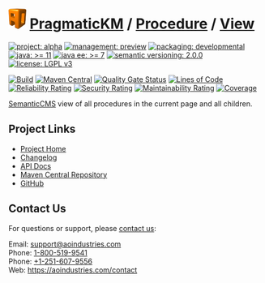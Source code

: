 # [<img src="ao-logo.png" alt="AO Logo" width="35" height="40">](https://github.com/ao-apps) [PragmaticKM](https://github.com/ao-apps/pragmatickm) / [Procedure](https://github.com/ao-apps/pragmatickm-procedure) / [View](https://github.com/ao-apps/pragmatickm-procedure-view)

[![project: alpha](https://pragmatickm.com/ao-badges/project-alpha.svg)](https://aoindustries.com/life-cycle#project-alpha)
[![management: preview](https://pragmatickm.com/ao-badges/management-preview.svg)](https://aoindustries.com/life-cycle#management-preview)
[![packaging: developmental](https://pragmatickm.com/ao-badges/packaging-developmental.svg)](https://aoindustries.com/life-cycle#packaging-developmental)  
[![java: &gt;= 11](https://pragmatickm.com/ao-badges/java-11.svg)](https://docs.oracle.com/en/java/javase/11/)
[![java ee: &gt;= 7](https://pragmatickm.com/ao-badges/javaee-7.svg)](https://docs.oracle.com/javaee/7/)
[![semantic versioning: 2.0.0](https://pragmatickm.com/ao-badges/semver-2.0.0.svg)](http://semver.org/spec/v2.0.0.html)
[![license: LGPL v3](https://pragmatickm.com/ao-badges/license-lgpl-3.0.svg)](https://www.gnu.org/licenses/lgpl-3.0)

[![Build](https://github.com/ao-apps/pragmatickm-procedure-view/workflows/Build/badge.svg?branch=master)](https://github.com/ao-apps/pragmatickm-procedure-view/actions?query=workflow%3ABuild)
[![Maven Central](https://maven-badges.herokuapp.com/maven-central/com.pragmatickm/pragmatickm-procedure-view/badge.svg)](https://maven-badges.herokuapp.com/maven-central/com.pragmatickm/pragmatickm-procedure-view)
[![Quality Gate Status](https://sonarcloud.io/api/project_badges/measure?branch=master&project=com.pragmatickm%3Apragmatickm-procedure-view&metric=alert_status)](https://sonarcloud.io/dashboard?branch=master&id=com.pragmatickm%3Apragmatickm-procedure-view)
[![Lines of Code](https://sonarcloud.io/api/project_badges/measure?branch=master&project=com.pragmatickm%3Apragmatickm-procedure-view&metric=ncloc)](https://sonarcloud.io/component_measures?branch=master&id=com.pragmatickm%3Apragmatickm-procedure-view&metric=ncloc)  
[![Reliability Rating](https://sonarcloud.io/api/project_badges/measure?branch=master&project=com.pragmatickm%3Apragmatickm-procedure-view&metric=reliability_rating)](https://sonarcloud.io/component_measures?branch=master&id=com.pragmatickm%3Apragmatickm-procedure-view&metric=Reliability)
[![Security Rating](https://sonarcloud.io/api/project_badges/measure?branch=master&project=com.pragmatickm%3Apragmatickm-procedure-view&metric=security_rating)](https://sonarcloud.io/component_measures?branch=master&id=com.pragmatickm%3Apragmatickm-procedure-view&metric=Security)
[![Maintainability Rating](https://sonarcloud.io/api/project_badges/measure?branch=master&project=com.pragmatickm%3Apragmatickm-procedure-view&metric=sqale_rating)](https://sonarcloud.io/component_measures?branch=master&id=com.pragmatickm%3Apragmatickm-procedure-view&metric=Maintainability)
[![Coverage](https://sonarcloud.io/api/project_badges/measure?branch=master&project=com.pragmatickm%3Apragmatickm-procedure-view&metric=coverage)](https://sonarcloud.io/component_measures?branch=master&id=com.pragmatickm%3Apragmatickm-procedure-view&metric=Coverage)

[SemanticCMS](https://github.com/ao-apps/semanticcms) view of all procedures in the current page and all children.

## Project Links
* [Project Home](https://pragmatickm.com/procedure/view/)
* [Changelog](https://pragmatickm.com/procedure/view/changelog)
* [API Docs](https://pragmatickm.com/procedure/view/apidocs/)
* [Maven Central Repository](https://central.sonatype.com/artifact/com.pragmatickm/pragmatickm-procedure-view)
* [GitHub](https://github.com/ao-apps/pragmatickm-procedure-view)

## Contact Us
For questions or support, please [contact us](https://aoindustries.com/contact):

Email: [support@aoindustries.com](mailto:support@aoindustries.com)  
Phone: [1-800-519-9541](tel:1-800-519-9541)  
Phone: [+1-251-607-9556](tel:+1-251-607-9556)  
Web: https://aoindustries.com/contact
